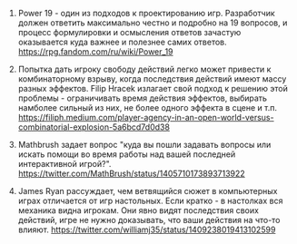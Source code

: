 1) Power 19 - один из подходов к проектированию игр. Разработчик должен ответить максимально честно и подробно на 19 вопросов, и процесс формулировки и осмысления ответов зачастую оказывается куда важнее и полезнее самих ответов.
https://rpg.fandom.com/ru/wiki/Power_19

2) Попытка дать игроку свободу действий легко может привести к комбинаторному взрыву, когда последствия действий имеют массу разных эффектов. Filip Hracek излагает свой подход к решению этой проблемы - ограничивать время действия эффектов, выбирать намболее сильный из них, не более одного эффекта в сцене и т.п.
https://filiph.medium.com/player-agency-in-an-open-world-versus-combinatorial-explosion-5a6bcd7d0d38

3) Mathbrush задает вопрос "куда вы пошли задавать вопросы или искать помощи во время работы над вашей последней интерактивной игрой?". 
https://twitter.com/MathBrush/status/1405710173893713922

4) James Ryan рассуждает, чем ветвящийся сюжет в компьютерных играх отличается от игр настольных. Если кратко - в настолках вся механика видна игрокам. Они явно видят последствия своих действий, игре не нужно доказывать, что ваши действия на что-то влияют. 
https://twitter.com/williamj35/status/1409238019413102599